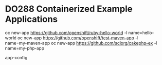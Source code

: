 # DO288 Containerized Example Applications


oc new-app https://github.com/openshift/ruby-hello-world -l name=hello-world
oc new-app https://github.com/openshift/test-maven-app -l name=my-maven-app
oc new-app https://github.com/sclorg/cakephp-ex -l name=my-php-app

app-config

